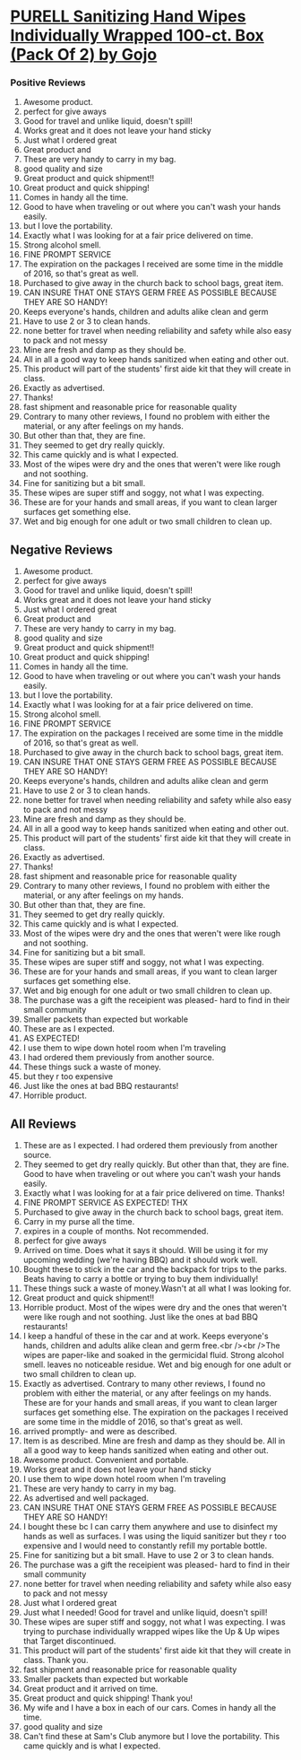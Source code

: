 # [PURELL Sanitizing Hand Wipes Individually Wrapped 100-ct. Box (Pack Of 2) by Gojo](https://products.checkmycream.com/products/PURELL-Sanitizing-Hand-Wipes-Individually-Wrapped-100-ct.-Box-(Pack-Of-2)-by-Gojo.html)

### Positive Reviews

<ol>
      <li>Awesome product.</li>
      <li>perfect for give aways</li>
      <li>Good for travel and unlike liquid, doesn&#x27;t spill!</li>
      <li>Works great and it does not leave your hand sticky</li>
      <li>Just what I ordered great</li>
      <li>Great product and</li>
      <li>These are very handy to carry in my bag.</li>
      <li>good quality and size</li>
      <li>Great product and quick shipment!!</li>
      <li>Great product and quick shipping!</li>
      <li>Comes in handy all the time.</li>
      <li>Good to have when traveling or out where you can&#x27;t wash your hands easily.</li>
      <li>but I love the portability.  </li>
      <li>Exactly what I was looking for at a fair price delivered on time.  </li>
      <li>Strong alcohol smell.</li>
      <li>FINE PROMPT SERVICE</li>
      <li>The expiration on the packages I received are some time in the middle of 2016, so that&#x27;s great as well.</li>
      <li>Purchased to give away in the church back to school bags, great item.</li>
      <li>CAN INSURE THAT ONE STAYS GERM FREE AS POSSIBLE BECAUSE THEY ARE SO HANDY!</li>
      <li>Keeps everyone&#x27;s hands, children and adults alike clean and germ</li>
      <li>Have to use 2 or 3 to clean hands.</li>
      <li>none better for travel when needing reliability and safety while also easy to pack and not messy</li>
      <li>Mine are fresh and damp as they should be.</li>
      <li>All in all a good way to keep hands sanitized when eating and other out.</li>
      <li>This product will part of the students&#x27; first aide kit that they will create in class.</li>
      <li>Exactly as advertised.  </li>
      <li>Thanks!</li>
      <li>fast shipment and reasonable price for reasonable quality</li>
      <li>Contrary to many other reviews, I found no problem with either the material, or any after feelings on my hands.  </li>
      <li>But other than that, they are fine.  </li>
      <li>They seemed to get dry really quickly.  </li>
      <li>This came quickly and is what I expected.</li>
      <li>Most of the wipes were dry and the ones that weren&#x27;t were like rough and not soothing.</li>
      <li>Fine for sanitizing but a bit small.</li>
      <li>These wipes are super stiff and soggy,  not what I was expecting.  </li>
      <li>These are for your hands and small areas, if you want to clean larger surfaces get something else.  </li>
      <li>Wet and big enough for one adult or two small children to clean up.</li>
</ol>


<h2>Negative Reviews</h2>
<ol>
<li> Awesome product.</li>
<li> perfect for give aways</li>
<li> Good for travel and unlike liquid, doesn&#x27;t spill!</li>
<li> Works great and it does not leave your hand sticky</li>
<li> Just what I ordered great</li>
<li> Great product and</li>
<li> These are very handy to carry in my bag.</li>
<li> good quality and size</li>
<li> Great product and quick shipment!!</li>
<li> Great product and quick shipping!</li>
<li> Comes in handy all the time.</li>
<li> Good to have when traveling or out where you can&#x27;t wash your hands easily.</li>
<li> but I love the portability.  </li>
<li> Exactly what I was looking for at a fair price delivered on time.  </li>
<li> Strong alcohol smell.</li>
<li> FINE PROMPT SERVICE</li>
<li> The expiration on the packages I received are some time in the middle of 2016, so that&#x27;s great as well.</li>
<li> Purchased to give away in the church back to school bags, great item.</li>
<li> CAN INSURE THAT ONE STAYS GERM FREE AS POSSIBLE BECAUSE THEY ARE SO HANDY!</li>
<li> Keeps everyone&#x27;s hands, children and adults alike clean and germ</li>
<li> Have to use 2 or 3 to clean hands.</li>
<li> none better for travel when needing reliability and safety while also easy to pack and not messy</li>
<li> Mine are fresh and damp as they should be.</li>
<li> All in all a good way to keep hands sanitized when eating and other out.</li>
<li> This product will part of the students&#x27; first aide kit that they will create in class.</li>
<li> Exactly as advertised.  </li>
<li> Thanks!</li>
<li> fast shipment and reasonable price for reasonable quality</li>
<li> Contrary to many other reviews, I found no problem with either the material, or any after feelings on my hands.  </li>
<li> But other than that, they are fine.  </li>
<li> They seemed to get dry really quickly.  </li>
<li> This came quickly and is what I expected.</li>
<li> Most of the wipes were dry and the ones that weren&#x27;t were like rough and not soothing.</li>
<li> Fine for sanitizing but a bit small.</li>
<li> These wipes are super stiff and soggy,  not what I was expecting.  </li>
<li> These are for your hands and small areas, if you want to clean larger surfaces get something else.  </li>
<li> Wet and big enough for one adult or two small children to clean up.</li>
<li> The purchase was a gift the receipient was pleased- hard to find in their small community</li>
<li> Smaller packets than expected but workable</li>
<li> These are as I expected.</li>
<li> AS EXPECTED!</li>
<li> I use them to wipe down hotel room when I&#x27;m traveling</li>
<li> I had ordered them previously from another source.</li>
<li> These things suck a waste of money.</li>
<li> but they r too expensive</li>
<li> Just like the ones at bad BBQ restaurants!</li>
<li> Horrible product.  </li>
</ol>

<h2>All Reviews</h2>

<ol>
    <li> These are as I expected. I had ordered them previously from another source.</li>
    <li> They seemed to get dry really quickly.  But other than that, they are fine.  Good to have when traveling or out where you can&#x27;t wash your hands easily.</li>
    <li> Exactly what I was looking for at a fair price delivered on time.  Thanks!</li>
    <li> FINE PROMPT SERVICE AS EXPECTED! THX</li>
    <li> Purchased to give away in the church back to school bags, great item.</li>
    <li> Carry in my purse all the time.</li>
    <li> expires in a couple of months. Not recommended.</li>
    <li> perfect for give aways</li>
    <li> Arrived on time. Does what it says it should. Will be using it for my upcoming wedding (we&#x27;re having BBQ) and it should work well.</li>
    <li> Bought these to stick in the car and the backpack for trips to the parks. Beats having to carry a bottle or trying to buy them individually!</li>
    <li> These things suck a waste of money.Wasn&#x27;t at all what I was looking for.</li>
    <li> Great product and quick shipment!!</li>
    <li> Horrible product.  Most of the wipes were dry and the ones that weren&#x27;t were like rough and not soothing. Just like the ones at bad BBQ restaurants!</li>
    <li> I keep a handful of these in the car and at work. Keeps everyone&#x27;s hands, children and adults alike clean and germ free.&lt;br /&gt;&lt;br /&gt;The wipes are paper-like and soaked in the germicidal fluid. Strong alcohol smell. leaves no noticeable residue. Wet and big enough for one adult or two small children to clean up.</li>
    <li> Exactly as advertised.  Contrary to many other reviews, I found no problem with either the material, or any after feelings on my hands.  These are for your hands and small areas, if you want to clean larger surfaces get something else.  The expiration on the packages I received are some time in the middle of 2016, so that&#x27;s great as well.</li>
    <li> arrived promptly- and were as described.</li>
    <li> Item is as described. Mine are fresh and damp as they should be. All in all a good way to keep hands sanitized when eating and other out.</li>
    <li> Awesome product. Convenient and portable.</li>
    <li> Works great and it does not leave your hand sticky</li>
    <li> I use them to wipe down hotel room when I&#x27;m traveling</li>
    <li> These are very handy to carry in my bag.</li>
    <li> As advertised and well packaged.</li>
    <li> CAN INSURE THAT ONE STAYS GERM FREE AS POSSIBLE BECAUSE THEY ARE SO HANDY!</li>
    <li> I bought these bc I can carry them anywhere and use to disinfect my hands as well as surfaces.  I was using the liquid sanitizer but they r too expensive and I would need to constantly refill my portable bottle.</li>
    <li> Fine for sanitizing but a bit small. Have to use 2 or 3 to clean hands.</li>
    <li> The purchase was a gift the receipient was pleased- hard to find in their small community</li>
    <li> none better for travel when needing reliability and safety while also easy to pack and not messy</li>
    <li> Just what I ordered great</li>
    <li> Just what I needed! Good for travel and unlike liquid, doesn&#x27;t spill!</li>
    <li> These wipes are super stiff and soggy,  not what I was expecting.  I was trying to purchase individually wrapped wipes like the Up &amp; Up wipes that Target discontinued.</li>
    <li> This product will part of the students&#x27; first aide kit that they will create in class. Thank you.</li>
    <li> fast shipment and reasonable price for reasonable quality</li>
    <li> Smaller packets than expected but workable</li>
    <li> Great product and it arrived on time.</li>
    <li> Great product and quick shipping! Thank you!</li>
    <li> My wife and I have a box in each of our cars.  Comes in handy all the time.</li>
    <li> good quality and size</li>
    <li> Can&#x27;t find these at Sam&#x27;s Club anymore but I love the portability.  This came quickly and is what I expected.</li>
</ol>




